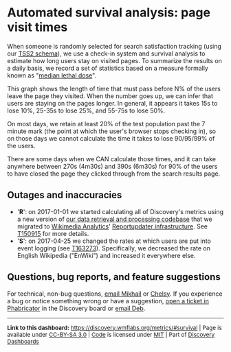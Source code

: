Automated survival analysis: page visit times
=======

When someone is randomly selected for search satisfaction tracking (using our [TSS2 schema](https://meta.wikimedia.org/wiki/Schema:TestSearchSatisfaction2)), we use a check-in system and survival analysis to estimate how long users stay on visited pages. To summarize the results on a daily basis, we record a set of statistics based on a measure formally known as "[median lethal dose](https://en.wikipedia.org/wiki/Median_lethal_dose)".

This graph shows the length of time that must pass before N% of the users leave the page they visited. When the number goes up, we can infer that users are staying on the pages longer. In general, it appears it takes 15s to lose 10%, 25-35s to lose 25%, and 55-75s to lose 50%.

On most days, we retain at least 20% of the test population past the 7 minute mark (the point at which the user's browser stops checking in), so on those days we cannot calculate the time it takes to lose 90/95/99% of the users.

There are some days when we CAN calculate those times, and it can take anywhere between 270s (4m30s) and 390s (6m30s) for 90% of the users to have closed the page they clicked through from the search results page.

Outages and inaccuracies
------
* '__R__': on 2017-01-01 we started calculating all of Discovery's metrics using a new version of [our data retrieval and processing codebase](https://phabricator.wikimedia.org/diffusion/WDGO/) that we migrated to [Wikimedia Analytics](https://www.mediawiki.org/wiki/Analytics)' [Reportupdater infrastructure](https://wikitech.wikimedia.org/wiki/Analytics/Reportupdater). See [T150915](https://phabricator.wikimedia.org/T150915) for more details.
* '__S__': on 2017-04-25 we changed the rates at which users are put into event logging (see [T163273](https://phabricator.wikimedia.org/T163273)). Specifically, we decreased the rate on English Wikipedia ("EnWiki") and increased it everywhere else.

Questions, bug reports, and feature suggestions
------
For technical, non-bug questions, [email Mikhail](mailto:mpopov@wikimedia.org?subject=Dashboard%20Question) or [Chelsy](mailto:cxie@wikimedia.org?subject=Dashboard%20Question). If you experience a bug or notice something wrong or have a suggestion, [open a ticket in Phabricator](https://phabricator.wikimedia.org/maniphest/task/create/?projects=Discovery) in the Discovery board or [email Deb](mailto:deb@wikimedia.org?subject=Dashboard%20Question).

<hr style="border-color: gray;">
<p style="font-size: small;">
  <strong>Link to this dashboard:</strong> <a href="https://discovery.wmflabs.org/metrics/#survival">https://discovery.wmflabs.org/metrics/#survival</a>
  | Page is available under <a href="https://creativecommons.org/licenses/by-sa/3.0/" title="Creative Commons Attribution-ShareAlike License">CC-BY-SA 3.0</a>
  | <a href="https://phabricator.wikimedia.org/diffusion/WDRN/" title="Search Metrics Dashboard source code repository">Code</a> is licensed under <a href="https://phabricator.wikimedia.org/diffusion/WDRN/browse/master/LICENSE.md" title="MIT License">MIT</a>
  | Part of <a href="https://discovery.wmflabs.org/">Discovery Dashboards</a>
</p>
